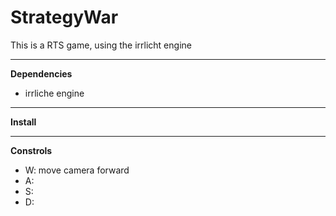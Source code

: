 # StrategyWar
This is a RTS game, using the irrlicht engine

***
**Dependencies**
 - irrliche engine

***
**Install**

***
**Constrols**
 - W: move camera forward
 - A:
 - S:
 - D:
